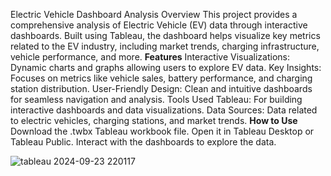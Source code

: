 Electric Vehicle Dashboard Analysis
Overview
This project provides a comprehensive analysis of Electric Vehicle (EV) data through interactive dashboards. Built using Tableau, the dashboard helps visualize key metrics related to the EV industry, 
including market trends, charging infrastructure, vehicle performance, and more.
**Features**
Interactive Visualizations: Dynamic charts and graphs allowing users to explore EV data.
Key Insights: Focuses on metrics like vehicle sales, battery performance, and charging station distribution.
User-Friendly Design: Clean and intuitive dashboards for seamless navigation and analysis.
Tools Used
Tableau: For building interactive dashboards and data visualizations.
Data Sources: Data related to electric vehicles, charging stations, and market trends.
**How to Use**
Download the .twbx Tableau workbook file.
Open it in Tableau Desktop or Tableau Public.
Interact with the dashboards to explore the data.

![tableau 2024-09-23 220117](https://github.com/user-attachments/assets/34012fbf-41b7-4245-bc36-5f02e6877dd2)
